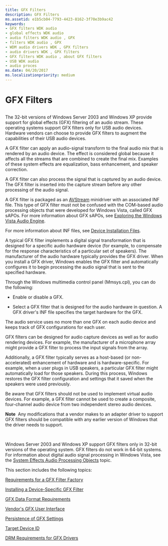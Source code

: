 ```yaml
---
title: GFX Filters
description: GFX Filters
ms.assetid: e1b5cb04-7793-4423-8162-3f70e3b9ac42
keywords:
- GFX filters WDK audio
- global effects WDK audio
- audio filters WDK audio , GPX
- filters WDK audio , GPX
- WDM audio drivers WDK , GPX filters
- audio drivers WDK , GPX filters
- GFX filters WDK audio , about GFX filters
- USB WDK audio
- audio proces
ms.date: 04/20/2017
ms.localizationpriority: medium
---
```


# GFX Filters


## <span id="gfx_filters"></span><span id="GFX_FILTERS"></span>


The 32-bit versions of Windows Server 2003 and Windows XP provide support for global effects (GFX) filtering of an audio stream. These operating systems support GFX filters only for USB audio devices. Hardware vendors can choose to provide GFX filters to augment the capabilities of their USB audio devices.

A GFX filter can apply an audio-signal transform to the final audio mix that is rendered by an audio device. The effect is considered global because it affects all the streams that are combined to create the final mix. Examples of these system effects are equalization, bass enhancement, and speaker correction.

A GFX filter can also process the signal that is captured by an audio device. The GFX filter is inserted into the capture stream before any other processing of the audio signal.

A GFX filter is packaged as an [AVStream](https://msdn.microsoft.com/library/windows/hardware/ff554240) minidriver with an associated INF file. This type of GFX filter must not be confused with the COM-based audio processing objects that were developed for Windows Vista, called GFX sAPOs. For more information about GFX sAPOs, see [Exploring the Windows Vista Audio Engine](exploring-the-windows-vista-audio-engine.md).

For more information about INF files, see [Device Installation Files](https://msdn.microsoft.com/library/windows/hardware/ff541295).

A typical GFX filter implements a digital signal transformation that is designed for a specific audio hardware device (for example, to compensate for the response characteristics of a particular set of speakers). The manufacturer of the audio hardware typically provides the GFX driver. When you install a GFX driver, Windows enables the GFX filter and automatically configures it to begin processing the audio signal that is sent to the specified hardware.

Through the Windows multimedia control panel (Mmsys.cpl), you can do the following:

-   Enable or disable a GFX.

-   Select a GFX filter that is designed for the audio hardware in question. A GFX driver's INF file specifies the target hardware for the GFX.

The audio service uses no more than one GFX on each audio device and keeps track of GFX configurations for each user.

GFX filters can be designed for audio capture devices as well as for audio rendering devices. For example, the manufacturer of a microphone array might provide a GFX filter to process the input signals from the array.

Additionally, a GFX filter typically serves as a host-based (or non-accelerated) enhancement of hardware and is hardware-specific. For example, when a user plugs in USB speakers, a particular GFX filter might automatically load for those speakers. During this process, Windows restores the GFX filter configuration and settings that it saved when the speakers were used previously.

Be aware that GFX filters should not be used to implement virtual audio devices. For example, a GFX filter cannot be used to create a composite, four-channel audio device from two independent stereo audio devices.

**Note**  Any modifications that a vendor makes to an adapter driver to support GFX filters should be compatible with any earlier version of Windows that the driver needs to support.

 

Windows Server 2003 and Windows XP support GFX filters only in 32-bit versions of the operating system. GFX filters do not work in 64-bit systems. For information about digital audio signal processing in Windows Vista, see the [System Effects Audio Processing Objects](system-effects-audio-processing-objects.md) topic.

This section includes the following topics:

[Requirements for a GFX Filter Factory](requirements-for-a-gfx-filter-factory.md)

[Installing a Device-Specific GFX Filter](installing-a-device-specific-gfx-filter.md)

[GFX Data Format Requirements](gfx-data-format-requirements.md)

[Vendor's GFX User Interface](vendor-s-gfx-user-interface.md)

[Persistence of GFX Settings](persistence-of-gfx-settings.md)

[Target Device ID](target-device-id.md)

[DRM Requirements for GFX Drivers](drm-requirements-for-gfx-drivers.md)

 

 




